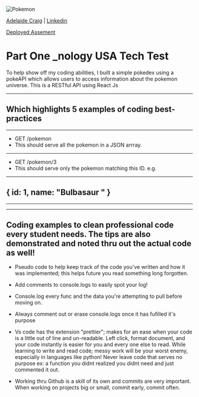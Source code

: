 ![Pokemon](https://pluspng.com/img-png/pokemon-logo-png-pokemon-logo-on-gradient-1600.png)

[Adelaide Craig](https://github.com/ayyyecraig) | [Linkedin](https://www.linkedin.com/in/adelaide-craig-00066b1a9/)


[Deployed Assement](https://pokeapiadelaide.herokuapp.com/)


# Part One _nology USA Tech Test
To help show off my coding abilities, I built a simple pokedex using a pokeAPI 
 which allows users to access
information about the pokemon universe. This is a RESTful API using React Js

---
## Which highlights 5 examples of coding best-practices 
-----
- GET /pokemon
- This should serve all the pokemon in a JSON arrray.
-------
- GET /pokemon/3
- This should serve only the pokemon matching this ID. e.g.
-----
{ id: 1, name:
"Bulbasaur
" }
----
-------



-----   
## Coding examples to clean professional code every student needs. The tips are also demonstrated and noted thru out the actual code as well! 

- Pseudo code to help keep track of the code you've written and how it was implemented; this helps future you read something long forgotten.

- Add comments to console.logs to easily spot your log! 

- Console.log every func and the data you're attempting to pull before moving on. 

- Always comment out or erase console.logs once it has fufilled it's purpose 

- Vs code has the extension "prettier"; makes for an ease when your code is a little out of line and un-readable. Left click, format document, and your code instantly is easier for you and every one else to read. While learning to write and read code; messy work will be your worst enemy, especially in languages like python!  Never leave code that serves no purpose ex: a function you didnt realized you didnt need and just commented it out.

- Working thru Github is a skill of its own and commits are very important. When working on projects big or small, commit early, commit often. 

